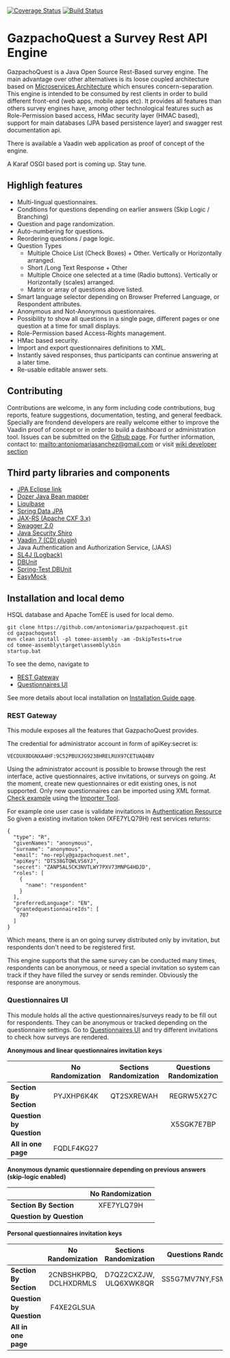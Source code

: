 [![Coverage Status](https://coveralls.io/repos/antoniomaria/gazpachoquest/badge.svg?branch=master)](https://coveralls.io/r/antoniomaria/gazpachoquest?branch=master)
[![Build Status](https://travis-ci.org/antoniomaria/gazpachoquest.svg?branch=master)](https://travis-ci.org/antoniomaria/gazpachoquest)


# GazpachoQuest a Survey Rest API Engine

GazpachoQuest is a Java Open Source Rest-Based survey engine. The main advantage over other alternatives is its loose coupled architecture based on
[Microservices Architecture](http://www.infoq.com/articles/microservices-intro) which ensures concern-separation.
This engine is intended to be consumed by rest clients in order to build different front-end (web apps, mobile apps etc). It provides all features than others survey engines have, among other technological features such as Role-Permission based access, HMac security layer (HMAC based), support for main databases (JPA based persistence layer) and swagger rest documentation api.

There is available a Vaadin web application as proof of concept of the engine.

A Karaf OSGI based port is coming up. Stay tune.

## Highligh features

* Multi-lingual questionnaires. 
* Conditions for questions depending on earlier answers (Skip Logic / Branching)
* Question and page randomization.
* Auto-numbering for questions.
* Reordering questions / page logic.
* Question Types
  * Multiple Choice List (Check Boxes) + Other. Vertically or Horizontally arranged.
  * Short /Long Text  Response + Other
  * Multiple Choice one selected at a time (Radio buttons). Vertically or Horizontally (scales) arranged.
  * Matrix or array of questions above listed.
* Smart language selector depending on Browser Preferred Language, or Respondent attributes.
* Anonymous and Not-Anonymous questionnaires.
* Possibility to show all questions in a single page, different pages or one question at a time for small displays.
* Role-Permission based Access-Rights management. 
* HMac based security.
* Import and export questionnaires definitions to XML.
* Instantly saved responses, thus participants can continue answering at a later time.
* Re-usable editable answer sets.


## Contributing

Contributions are welcome, in any form including code contributions, bug reports, feature suggestions, documentation, testing, and general feedback. Specially are frondend developers are really welcome either to improve the Vaadin proof of concept or in order to build a dashboard or administration tool. Issues can be submitted on the [Github page][1]. For further information, contact to: <mailto:antoniomariasanchez@gmail.com> or visit [wiki developer section](https://github.com/antoniomaria/gazpachoquest/wiki/Developers)


## Third party libraries and components

* [JPA Eclipse link](http://www.eclipse.org/eclipselink/jpa.php)
* [Dozer Java Bean mapper](http://dozer.sourceforge.net/)
* [Liquibase](http://www.liquibase.org/) 
* [Spring Data JPA](http://projects.spring.io/spring-data/)
* [JAX-RS (Apache CXF 3.x)](http://cxf.apache.org/)
* [Swagger 2.0](http://swagger.io/)
* [Java Security Shiro](http://shiro.apache.org/)
* [Vaadin 7 (CDI plugin)](https://vaadin.com/home)
* Java Authentication and Authorization Service, (JAAS)  
* [SL4J (Logback)](http://logback.qos.ch)
* [DBUnit](http://dbunit.sourceforge.net)
* [Spring-Test DBUnit](http://springtestdbunit.github.io/spring-test-dbunit/)
* [EasyMock](http://easymock.org/)

## Installation and local demo

HSQL database and Apache TomEE is used for local demo.

    git clone https://github.com/antoniomaria/gazpachoquest.git
    cd gazpachoquest
    mvn clean install -pl tomee-assembly -am -DskipTests=true
    cd tomee-assembly\target\assembly\bin
    startup.bat
    
To see the demo, navigate to

* [REST Gateway](http://localhost:8080/gazpachoquest-rest-web)
* [Questionnaires UI](http://localhost:8080)

See more details about local installation on [Installation Guide page](https://github.com/antoniomaria/gazpachoquest/wiki/Installing-Gazpachoquest-from-the-source).

### REST Gateway

This module exposes all the features that GazpachoQuest provides.

The credential for administrator account in form of apiKey:secret is:

    VECDUX8DGNXA4HF:9C52PBUXJG9238HRELRUX97CETUAQ4BV

Using the administrator account is possible to browse through the rest interface, active questionnaires, active invitations, or surveys on going.
At the moment, create new questionnaires or edit existing ones, is not supported. Only new questionnaires can be imported using XML format.
[Check example](http://localhost:8080/https://github.com/antoniomaria/gazpachoquest/tree/master/tools/importer/src/main/resources/examples) using the 
[Importer Tool](https://github.com/antoniomaria/gazpachoquest/blob/master/tools/importer/src/main/java/net/sf/gazpachoquest/importer/ImporterRunner.java).

For example one user case is validate invitations in [Authentication Resource](http://localhost:8080/gazpachoquest-rest-web/#!/auth/authenticate)
So given a existing invitation token (XFE7YLQ79H) rest services returns:

```
{
  "type": "R",
  "givenNames": "anonymous",
  "surname": "anonymous",
  "email": "no-reply@gazpachoquest.net",
  "apiKey": "DTS38GTQWLVS6YJ",
  "secret": "ZANP5AL5CK3NVTLWY7PXV73MNPG4HDJD",
  "roles": [
    {
      "name": "respondent"
    }
  ],
  "preferredLanguage": "EN",
  "grantedquestionnaireIds": [
    707
  ]
} 
```

Which means, there is an on going survey distributed only by invitation, but respondents don't need to be registered first.   

This engine supports that the same survey can be conducted many times, respondents can be anonymous, or need a special invitation so system can track if they
have filled the survey or sends reminder. Obviously the response are anonymous.  


### Questionnaires UI

This module holds all the active questionnaires/surveys ready to be fill out for respondents. They can be anonymous or tracked depending on the questionnaire settings.
Go to [Questionnaires UI](http://localhost:8080) and try different invitations to check how surveys are rendered.


**Anonymous and linear questionnaires invitation keys**

|                          |  No Randomization      |  Sections Randomization   |  Questions Randomization  |
|--------------------------|:----------------------:|:-------------------------:|:-------------------------:|
| **Section By Section**   |  PYJXHP6K4K            |  QT2SXREWAH               |  REGRW5X27C               |
| **Question by Question** |                        |                           |  X5SGK7E7BP               |
| **All in one page**      |  FQDLF4KG27            |                           |                           |

**Anonymous dynamic questionnaire depending on previous answers (skip-logic enabled)**

|                          |  No Randomization      | 
|--------------------------|:----------------------:|
| **Section By Section**   |  XFE7YLQ79H            |
| **Question by Question** |                        | 

**Personal questionnaires invitation keys**

|                          |  No Randomization      |  Sections Randomization   |  Questions Randomization  |
|--------------------------|:----------------------:|:-------------------------:|:-------------------------:|
| **Section By Section**   |  2CNBSHKPBQ, DCLHXDRMLS|  D7QZ2CXZJW, ULQ6XWK8QR   |  SS5G7MV7NY,FSMSLM2A44    |
| **Question by Question** |  F4XE2GLSUA            |                           |                           |
| **All in one page**      |                        |                           |                           |


[1]: https://github.com/antoniomaria/gazpachoquest/issues
